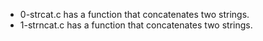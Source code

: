 - 0-strcat.c has a function that concatenates two strings.
- 1-strncat.c has a function that concatenates two strings.
